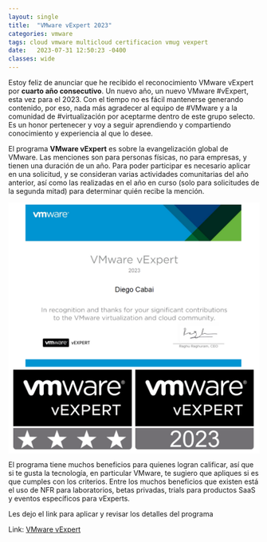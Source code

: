 ```yaml
---
layout: single
title:  "VMware vExpert 2023"
categories: vmware 
tags: cloud vmware multicloud certificacion vmug vexpert
date:   2023-07-31 12:50:23 -0400
classes: wide
---
```

Estoy feliz de anunciar que he recibido el reconocimiento VMware vExpert por **cuarto año consecutivo**. 
Un nuevo año, un nuevo VMware #vExpert, esta vez para el 2023. Con el tiempo no es fácil mantenerse generando contenido, por eso, nada más agradecer al equipo de #VMware y a la comunidad de #virtualización por aceptarme dentro de este grupo selecto. Es un honor pertenecer y voy a seguir aprendiendo y compartiendo conocimiento y experiencia al que lo desee.

El programa **VMware vExpert** es sobre la evangelización global de VMware. Las menciones son para personas físicas, no para empresas, y tienen una duración de un año. Para poder participar es necesario aplicar en una solicitud, y se consideran varias actividades comunitarias del año anterior, así como las realizadas en el año en curso (solo para solicitudes de la segunda mitad) para determinar quién recibe la mención. 

<img src="/assets/images/vexpert-2023/vexpert-2023.png" alt="vexpert-2023" align="center" /> 

El programa tiene muchos beneficios para quienes logran calificar, así que si te gusta la tecnología, en particular VMware, te sugiero que apliques si es que cumples con los criterios. Entre los muchos beneficios que existen está el uso de NFR para laboratorios, betas privadas, trials para productos SaaS y eventos específicos para vExperts.

Les dejo el link para aplicar y revisar los detalles del programa

Link: [VMware vExpert](https://vexpert.vmware.com/)